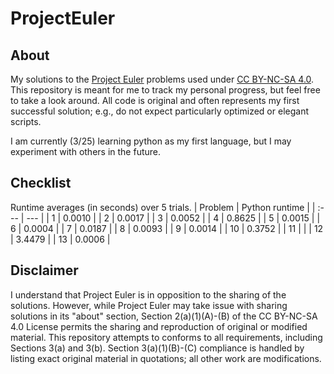 # ProjectEuler

## About

My solutions to the [Project Euler](https://projecteuler.net/) problems used under [CC BY-NC-SA 4.0](https://creativecommons.org/licenses/by-nc-sa/4.0/). This repository is meant for me to track my personal progress, but feel free to take a look around. All code is original and often represents my first successful solution; e.g., do not expect particularly optimized or elegant scripts.

I am currently (3/25) learning python as my first language, but I may experiment with others in the future.

## Checklist

Runtime averages (in seconds) over 5 trials.
| Problem | Python runtime | 
| :--- | --- |
| 1 | 0.0010 |
| 2 | 0.0017 |
| 3 | 0.0052 |
| 4 | 0.8625 |
| 5 | 0.0015 |
| 6 | 0.0004 |
| 7 | 0.0187 |
| 8 | 0.0093 |
| 9 | 0.0014 |
| 10 | 0.3752 |
| 11 | |
| 12 | 3.4479 |
| 13 | 0.0006 |


## Disclaimer

I understand that Project Euler is in opposition to the sharing of the solutions. However, while Project Euler may take issue with sharing solutions in its "about" section, Section 2(a)(1)(A)-(B) of the CC BY-NC-SA 4.0 License permits the sharing and reproduction of original or modified material. This repository attempts to conforms to all requirements, including Sections 3(a) and 3(b). Section 3(a)(1)(B)-(C) compliance is handled by listing exact original material in quotations; all other work are modifications.
